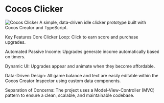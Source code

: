 # Cocos Clicker
![Cocos Clicker](https://github.com/user-attachments/assets/86663e68-ebd4-481e-a1e6-7b3b8a24018b)
A simple, data-driven idle clicker prototype built with Cocos Creator and TypeScript.

Key Features
Core Clicker Loop: Click to earn score and purchase upgrades.

Automated Passive Income: Upgrades generate income automatically based on timers.

Dynamic UI: Upgrades appear and animate when they become affordable.

Data-Driven Design: All game balance and text are easily editable within the Cocos Creator Inspector using custom data components.

Separation of Concerns: The project uses a Model-View-Controller (MVC) pattern to ensure a clean, scalable, and maintainable codebase.
